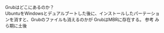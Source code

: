 Grubはどこにあるのか？  
UbuntuをWindowsとデュアルブートした後に、インストールしたパーテーションを消すと、Grubのファイルも消えるのかが
GrubはMBRに存在する。
参考
[]()
みら期に土後
